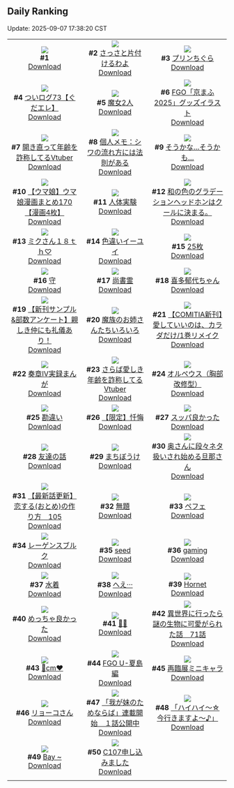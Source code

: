 ## Daily Ranking
Update: 2025-09-07 17:38:20 CST

|      |      |      |
| :----: | :----: | :----: |
| ![](https://s.pximg.net/common/images/limit_unviewable_s.png)<br>**#1** [](https://www.pixiv.net/artworks/134743460)<br>[Download](https://s.pximg.net/common/images/limit_unviewable_s.png) | ![](https://i.pixiv.re/c/240x480/img-master/img/2025/09/05/00/38/34/134718880_p0_master1200.jpg)<br>**#2** [さっさと片付けるわよ](https://www.pixiv.net/artworks/134718880)<br>[Download](https://i.pixiv.re/img-original/img/2025/09/05/00/38/34/134718880_p0.png) | ![](https://i.pixiv.re/c/240x480/img-master/img/2025/09/05/20/30/02/134743782_p0_master1200.jpg)<br>**#3** [プリンちぐら](https://www.pixiv.net/artworks/134743782)<br>[Download](https://i.pixiv.re/img-original/img/2025/09/05/20/30/02/134743782_p0.png) |
| ![](https://i.pixiv.re/c/240x480/img-master/img/2025/09/05/09/06/40/134727320_p0_master1200.jpg)<br>**#4** [ついログ73【ぐだエレ】](https://www.pixiv.net/artworks/134727320)<br>[Download](https://i.pixiv.re/img-original/img/2025/09/05/09/06/40/134727320_p0.jpg) | ![](https://i.pixiv.re/c/240x480/img-master/img/2025/09/05/00/05/06/134717473_p0_master1200.jpg)<br>**#5** [魔女2人](https://www.pixiv.net/artworks/134717473)<br>[Download](https://i.pixiv.re/img-original/img/2025/09/05/00/05/06/134717473_p0.jpg) | ![](https://i.pixiv.re/c/240x480/img-master/img/2025/09/06/00/07/27/134754041_p0_master1200.jpg)<br>**#6** [FGO「京まふ2025」グッズイラスト](https://www.pixiv.net/artworks/134754041)<br>[Download](https://i.pixiv.re/img-original/img/2025/09/06/00/07/27/134754041_p0.png) |
| ![](https://i.pixiv.re/c/240x480/img-master/img/2025/09/05/21/27/48/134746350_p0_master1200.jpg)<br>**#7** [開き直って年齢を詐称してるVtuber](https://www.pixiv.net/artworks/134746350)<br>[Download](https://i.pixiv.re/img-original/img/2025/09/05/21/27/48/134746350_p0.png) | ![](https://i.pixiv.re/c/240x480/img-master/img/2025/09/06/06/00/10/134761605_p0_master1200.jpg)<br>**#8** [個人メモ：シワの流れ方には法則がある](https://www.pixiv.net/artworks/134761605)<br>[Download](https://i.pixiv.re/img-original/img/2025/09/06/06/00/10/134761605_p0.jpg) | ![](https://i.pixiv.re/c/240x480/img-master/img/2025/09/05/12/04/05/134730463_p0_master1200.jpg)<br>**#9** [そうかな…そうかも…](https://www.pixiv.net/artworks/134730463)<br>[Download](https://i.pixiv.re/img-original/img/2025/09/05/12/04/05/134730463_p0.png) |
| ![](https://i.pixiv.re/c/240x480/img-master/img/2025/09/05/00/00/32/134717073_p0_master1200.jpg)<br>**#10** [【ウマ娘】ウマ娘漫画まとめ170【漫画4枚】](https://www.pixiv.net/artworks/134717073)<br>[Download](https://i.pixiv.re/img-original/img/2025/09/05/00/00/32/134717073_p0.jpg) | ![](https://i.pixiv.re/c/240x480/img-master/img/2025/09/05/00/00/10/134716928_p0_master1200.jpg)<br>**#11** [人体実験](https://www.pixiv.net/artworks/134716928)<br>[Download](https://i.pixiv.re/img-original/img/2025/09/05/00/00/10/134716928_p0.png) | ![](https://i.pixiv.re/c/240x480/img-master/img/2025/09/05/18/49/51/134739937_p0_master1200.jpg)<br>**#12** [和の色のグラデーションヘッドホンはクールに決まる。](https://www.pixiv.net/artworks/134739937)<br>[Download](https://i.pixiv.re/img-original/img/2025/09/05/18/49/51/134739937_p0.jpg) |
| ![](https://i.pixiv.re/c/240x480/img-master/img/2025/09/05/00/00/09/134716915_p0_master1200.jpg)<br>**#13** [ミクさん１８ｔｈ♡](https://www.pixiv.net/artworks/134716915)<br>[Download](https://i.pixiv.re/img-original/img/2025/09/05/00/00/09/134716915_p0.jpg) | ![](https://i.pixiv.re/c/240x480/img-master/img/2025/09/05/07/11/38/134725619_p0_master1200.jpg)<br>**#14** [色違いイーユイ](https://www.pixiv.net/artworks/134725619)<br>[Download](https://i.pixiv.re/img-original/img/2025/09/05/07/11/38/134725619_p0.jpg) | ![](https://i.pixiv.re/c/240x480/img-master/img/2025/09/06/20/20/36/134784615_p0_master1200.jpg)<br>**#15** [25枚](https://www.pixiv.net/artworks/134784615)<br>[Download](https://i.pixiv.re/img-original/img/2025/09/06/20/20/36/134784615_p0.jpg) |
| ![](https://i.pixiv.re/c/240x480/img-master/img/2025/09/05/18/51/59/134740001_p0_master1200.jpg)<br>**#16** [守](https://www.pixiv.net/artworks/134740001)<br>[Download](https://i.pixiv.re/img-original/img/2025/09/05/18/51/59/134740001_p0.png) | ![](https://i.pixiv.re/c/240x480/img-master/img/2025/09/05/07/02/08/134725476_p0_master1200.jpg)<br>**#17** [尚書霊](https://www.pixiv.net/artworks/134725476)<br>[Download](https://i.pixiv.re/img-original/img/2025/09/05/07/02/08/134725476_p0.jpg) | ![](https://i.pixiv.re/c/240x480/img-master/img/2025/09/06/00/02/19/134753679_p0_master1200.jpg)<br>**#18** [喜多郁代ちゃん](https://www.pixiv.net/artworks/134753679)<br>[Download](https://i.pixiv.re/img-original/img/2025/09/06/00/02/19/134753679_p0.png) |
| ![](https://i.pixiv.re/c/240x480/img-master/img/2025/09/05/06/44/34/134725187_p0_master1200.jpg)<br>**#19** [【新刊サンプル&部数アンケート】親しき仲にも礼儀あり！](https://www.pixiv.net/artworks/134725187)<br>[Download](https://i.pixiv.re/img-original/img/2025/09/05/06/44/34/134725187_p0.jpg) | ![](https://i.pixiv.re/c/240x480/img-master/img/2025/09/05/20/26/53/134743665_p0_master1200.jpg)<br>**#20** [魔族のお姉さんたちいろいろ](https://www.pixiv.net/artworks/134743665)<br>[Download](https://i.pixiv.re/img-original/img/2025/09/05/20/26/53/134743665_p0.png) | ![](https://i.pixiv.re/c/240x480/img-master/img/2025/09/05/20/01/38/134742785_p0_master1200.jpg)<br>**#21** [【COMITIA新刊】愛していいのは、カラダだけ/1巻リメイク](https://www.pixiv.net/artworks/134742785)<br>[Download](https://i.pixiv.re/img-original/img/2025/09/05/20/01/38/134742785_p0.png) |
| ![](https://i.pixiv.re/c/240x480/img-master/img/2025/09/05/01/20/05/134720171_p0_master1200.jpg)<br>**#22** [奏章Ⅳ実録まんが](https://www.pixiv.net/artworks/134720171)<br>[Download](https://i.pixiv.re/img-original/img/2025/09/05/01/20/05/134720171_p0.jpg) | ![](https://i.pixiv.re/c/240x480/img-master/img/2025/09/06/21/45/35/134788579_p0_master1200.jpg)<br>**#23** [さらば愛しき年齢を詐称してるVtuber](https://www.pixiv.net/artworks/134788579)<br>[Download](https://i.pixiv.re/img-original/img/2025/09/06/21/45/35/134788579_p0.png) | ![](https://i.pixiv.re/c/240x480/img-master/img/2025/09/05/00/00/09/134716922_p0_master1200.jpg)<br>**#24** [オルペウス（胸部改修型）](https://www.pixiv.net/artworks/134716922)<br>[Download](https://i.pixiv.re/img-original/img/2025/09/05/00/00/09/134716922_p0.jpg) |
| ![](https://i.pixiv.re/c/240x480/img-master/img/2025/09/05/19/29/58/134741422_p0_master1200.jpg)<br>**#25** [勘違い](https://www.pixiv.net/artworks/134741422)<br>[Download](https://i.pixiv.re/img-original/img/2025/09/05/19/29/58/134741422_p0.jpg) | ![](https://i.pixiv.re/c/240x480/img-master/img/2025/09/05/19/08/45/134740749_p0_master1200.jpg)<br>**#26** [【限定】忏悔](https://www.pixiv.net/artworks/134740749)<br>[Download](https://i.pixiv.re/img-original/img/2025/09/05/19/08/45/134740749_p0.jpg) | ![](https://i.pixiv.re/c/240x480/img-master/img/2025/09/05/11/25/58/134729517_p0_master1200.jpg)<br>**#27** [スッパ良かった](https://www.pixiv.net/artworks/134729517)<br>[Download](https://i.pixiv.re/img-original/img/2025/09/05/11/25/58/134729517_p0.jpg) |
| ![](https://i.pixiv.re/c/240x480/img-master/img/2025/09/05/21/10/05/134745629_p0_master1200.jpg)<br>**#28** [友達の話](https://www.pixiv.net/artworks/134745629)<br>[Download](https://i.pixiv.re/img-original/img/2025/09/05/21/10/05/134745629_p0.jpg) | ![](https://i.pixiv.re/c/240x480/img-master/img/2025/09/06/00/18/16/134754582_p0_master1200.jpg)<br>**#29** [まちぼうけ](https://www.pixiv.net/artworks/134754582)<br>[Download](https://i.pixiv.re/img-original/img/2025/09/06/00/18/16/134754582_p0.jpg) | ![](https://i.pixiv.re/c/240x480/img-master/img/2025/09/05/00/09/26/134717677_p0_master1200.jpg)<br>**#30** [奥さんに段々ネタ扱いされ始める旦那さん](https://www.pixiv.net/artworks/134717677)<br>[Download](https://i.pixiv.re/img-original/img/2025/09/05/00/09/26/134717677_p0.jpg) |
| ![](https://i.pixiv.re/c/240x480/img-master/img/2025/09/05/12/41/56/134731255_p0_master1200.jpg)<br>**#31** [【最新話更新】恋する(おとめ)の作り方　105](https://www.pixiv.net/artworks/134731255)<br>[Download](https://i.pixiv.re/img-original/img/2025/09/05/12/41/56/134731255_p0.png) | ![](https://i.pixiv.re/c/240x480/img-master/img/2025/09/05/20/32/13/134743894_p0_master1200.jpg)<br>**#32** [無題](https://www.pixiv.net/artworks/134743894)<br>[Download](https://i.pixiv.re/img-original/img/2025/09/05/20/32/13/134743894_p0.png) | ![](https://i.pixiv.re/c/240x480/img-master/img/2025/09/05/10/46/30/134728851_p0_master1200.jpg)<br>**#33** [ペフェ](https://www.pixiv.net/artworks/134728851)<br>[Download](https://i.pixiv.re/img-original/img/2025/09/05/10/46/30/134728851_p0.jpg) |
| ![](https://i.pixiv.re/c/240x480/img-master/img/2025/09/06/00/00/17/134753276_p0_master1200.jpg)<br>**#34** [レーゲンスブルク](https://www.pixiv.net/artworks/134753276)<br>[Download](https://i.pixiv.re/img-original/img/2025/09/06/00/00/17/134753276_p0.jpg) | ![](https://i.pixiv.re/c/240x480/img-master/img/2025/09/06/00/00/10/134753207_p0_master1200.jpg)<br>**#35** [seed](https://www.pixiv.net/artworks/134753207)<br>[Download](https://i.pixiv.re/img-original/img/2025/09/06/00/00/10/134753207_p0.jpg) | ![](https://i.pixiv.re/c/240x480/img-master/img/2025/09/06/07/00/04/134762551_p0_master1200.jpg)<br>**#36** [gaming](https://www.pixiv.net/artworks/134762551)<br>[Download](https://i.pixiv.re/img-original/img/2025/09/06/07/00/04/134762551_p0.png) |
| ![](https://i.pixiv.re/c/240x480/img-master/img/2025/09/06/00/00/54/134753470_p0_master1200.jpg)<br>**#37** [水着](https://www.pixiv.net/artworks/134753470)<br>[Download](https://i.pixiv.re/img-original/img/2025/09/06/00/00/54/134753470_p0.jpg) | ![](https://i.pixiv.re/c/240x480/img-master/img/2025/09/05/17/20/01/134736966_p0_master1200.jpg)<br>**#38** [へえ···](https://www.pixiv.net/artworks/134736966)<br>[Download](https://i.pixiv.re/img-original/img/2025/09/05/17/20/01/134736966_p0.png) | ![](https://i.pixiv.re/c/240x480/img-master/img/2025/09/05/02/56/47/134722121_p0_master1200.jpg)<br>**#39** [Hornet](https://www.pixiv.net/artworks/134722121)<br>[Download](https://i.pixiv.re/img-original/img/2025/09/05/02/56/47/134722121_p0.jpg) |
| ![](https://i.pixiv.re/c/240x480/img-master/img/2025/09/06/00/35/48/134755327_p0_master1200.jpg)<br>**#40** [めっちゃ良かった](https://www.pixiv.net/artworks/134755327)<br>[Download](https://i.pixiv.re/img-original/img/2025/09/06/00/35/48/134755327_p0.jpg) | ![](https://i.pixiv.re/c/240x480/img-master/img/2025/09/05/21/42/48/134747003_p0_master1200.jpg)<br>**#41** [🩵🤍](https://www.pixiv.net/artworks/134747003)<br>[Download](https://i.pixiv.re/img-original/img/2025/09/05/21/42/48/134747003_p0.jpg) | ![](https://i.pixiv.re/c/240x480/img-master/img/2025/09/06/00/02/50/134753729_p0_master1200.jpg)<br>**#42** [異世界に行ったら謎の生物に可愛がられた話　71話](https://www.pixiv.net/artworks/134753729)<br>[Download](https://i.pixiv.re/img-original/img/2025/09/06/00/02/50/134753729_p0.jpg) |
| ![](https://i.pixiv.re/c/240x480/img-master/img/2025/09/05/20/24/21/134743576_p0_master1200.jpg)<br>**#43** [🤍cm❤️](https://www.pixiv.net/artworks/134743576)<br>[Download](https://i.pixiv.re/img-original/img/2025/09/05/20/24/21/134743576_p0.png) | ![](https://i.pixiv.re/c/240x480/img-master/img/2025/09/05/18/17/39/134738930_p0_master1200.jpg)<br>**#44** [FGO U-夏島編](https://www.pixiv.net/artworks/134738930)<br>[Download](https://i.pixiv.re/img-original/img/2025/09/05/18/17/39/134738930_p0.jpg) | ![](https://i.pixiv.re/c/240x480/img-master/img/2025/09/06/00/00/04/134753157_p0_master1200.jpg)<br>**#45** [再臨展ミニキャラ](https://www.pixiv.net/artworks/134753157)<br>[Download](https://i.pixiv.re/img-original/img/2025/09/06/00/00/04/134753157_p0.jpg) |
| ![](https://i.pixiv.re/c/240x480/img-master/img/2025/09/06/00/11/57/134754256_p0_master1200.jpg)<br>**#46** [リョーコさん](https://www.pixiv.net/artworks/134754256)<br>[Download](https://i.pixiv.re/img-original/img/2025/09/06/00/11/57/134754256_p0.png) | ![](https://i.pixiv.re/c/240x480/img-master/img/2025/09/05/17/13/32/134736808_p0_master1200.jpg)<br>**#47** [「我が妹のためならば」連載開始　１話公開中](https://www.pixiv.net/artworks/134736808)<br>[Download](https://i.pixiv.re/img-original/img/2025/09/05/17/13/32/134736808_p0.jpg) | ![](https://i.pixiv.re/c/240x480/img-master/img/2025/09/05/00/00/15/134716972_p0_master1200.jpg)<br>**#48** [「ハイハイ〜☆ 今行きますよ〜♪」](https://www.pixiv.net/artworks/134716972)<br>[Download](https://i.pixiv.re/img-original/img/2025/09/05/00/00/15/134716972_p0.png) |
| ![](https://i.pixiv.re/c/240x480/img-master/img/2025/09/05/12/07/48/134730540_p0_master1200.jpg)<br>**#49** [Bay ~](https://www.pixiv.net/artworks/134730540)<br>[Download](https://i.pixiv.re/img-original/img/2025/09/05/12/07/48/134730540_p0.jpg) | ![](https://i.pixiv.re/c/240x480/img-master/img/2025/09/06/19/16/06/134782037_p0_master1200.jpg)<br>**#50** [C107申し込みました](https://www.pixiv.net/artworks/134782037)<br>[Download](https://i.pixiv.re/img-original/img/2025/09/06/19/16/06/134782037_p0.png) |
|      |

